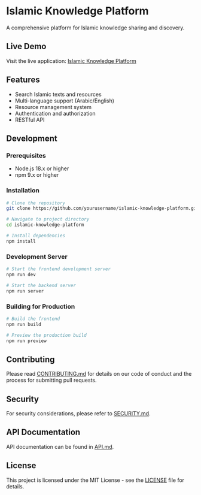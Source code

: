 # Islamic Knowledge Platform

A comprehensive platform for Islamic knowledge sharing and discovery.

## Live Demo
Visit the live application: [Islamic Knowledge Platform](https://yourusername.github.io/islamic-knowledge-platform)

## Features
- Search Islamic texts and resources
- Multi-language support (Arabic/English)
- Resource management system
- Authentication and authorization
- RESTful API

## Development

### Prerequisites
- Node.js 18.x or higher
- npm 9.x or higher

### Installation
```bash
# Clone the repository
git clone https://github.com/yourusername/islamic-knowledge-platform.git

# Navigate to project directory
cd islamic-knowledge-platform

# Install dependencies
npm install
```

### Development Server
```bash
# Start the frontend development server
npm run dev

# Start the backend server
npm run server
```

### Building for Production
```bash
# Build the frontend
npm run build

# Preview the production build
npm run preview
```

## Contributing
Please read [CONTRIBUTING.md](docs/CONTRIBUTING.md) for details on our code of conduct and the process for submitting pull requests.

## Security
For security considerations, please refer to [SECURITY.md](docs/SECURITY.md).

## API Documentation
API documentation can be found in [API.md](docs/API.md).

## License
This project is licensed under the MIT License - see the [LICENSE](LICENSE) file for details.